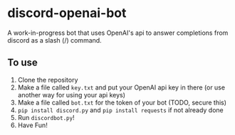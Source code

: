 # discord-openai-bot
A work-in-progress bot that uses OpenAI's api to answer completions from discord as a slash (/) command.  

## To use  
1. Clone the repository  
2. Make a file called `key.txt` and put your OpenAI api key in there (or use another way for using your api keys)  
3. Make a file called `bot.txt` for the token of your bot  (TODO, secure this)  
4. `pip install discord.py`  and `pip install requests` if not already done  
5. Run `discordbot.py`!  
6. Have Fun!
